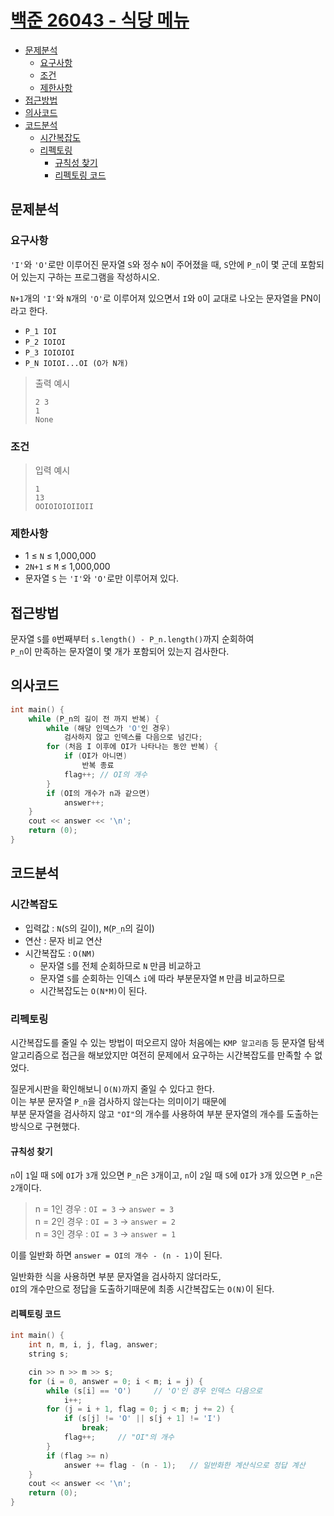 # [백준 26043 - 식당 메뉴](https://www.acmicpc.net/problem/26043)

- [문제분석](#문제분석)
    * [요구사항](#요구사항)
    * [조건](#조건)
    * [제한사항](#제한사항)
- [접근방법](#접근방법)
- [의사코드](#의사코드)
- [코드분석](#코드분석)
    * [시간복잡도](#시간복잡도)
    * [리펙토링](#리펙토링)
      * [규칙성 찾기](#규칙성-찾기)
      * [리펙토링 코드](#리펙토링-코드)


## 문제분석

### 요구사항

`'I'`와 `'O'`로만 이루어진 문자열 `S`와 정수 `N`이 주어졌을 때,
`S`안에 `P_n`이 몇 군데 포함되어 있는지 구하는 프로그램을 작성하시오.


`N+1`개의 `'I'`와 `N`개의 `'O'`로 이루어져 있으면서
`I`와 `O`이 교대로 나오는 문자열을 PN이라고 한다.
* `P_1 IOI`
* `P_2 IOIOI`
* `P_3 IOIOIOI`
* `P_N IOIOI...OI (O가 N개)`



> 출력 예시
> ```shell
> 2 3
> 1
> None
> ```

### 조건

> 입력 예시
> ```shell
> 1
> 13
> OOIOIOIOIIOII
> ```

### 제한사항

* 1 ≤ `N` ≤ 1,000,000
* `2N+1` ≤ `M` ≤ 1,000,000
* 문자열 `S` 는 `'I'`와 `'O'`로만 이루어져 있다.

## 접근방법

문자열 `S`를 `0`번째부터 `s.length() - P_n.length()`까지 순회하여  
`P_n`이 만족하는 문자열이 몇 개가 포함되어 있는지 검사한다.

## 의사코드
```C++
int main() {
	while (P_n의 길이 전 까지 반복) {
		while (해당 인덱스가 'O'인 경우)
			검사하지 않고 인덱스를 다음으로 넘긴다;
		for (처음 I 이후에 OI가 나타나는 동안 반복) {
			if (OI가 아니면)
				반복 종료
			flag++; // OI의 개수
		}
		if (OI의 개수가 n과 같으면)
			answer++;
	}
	cout << answer << '\n';
	return (0);
}
```

## 코드분석

### 시간복잡도

* 입력값 : `N`(`S`의 길이), `M`(`P_n`의 길이)
* 연산 : 문자 비교 연산
* 시간복잡도 : `O(NM)`
  * 문자열 `S`를 전체 순회하므로 `N` 만큼 비교하고
  * 문자열 `S`를 순회하는 인덱스 `i`에 따라 부분문자열 `M` 만큼 비교하므로
  * 시간복잡도는 `O(N*M)`이 된다.

### 리펙토링

시간복잡도를 줄일 수 있는 방법이 떠오르지 않아 처음에는 `KMP 알고리즘` 등
문자열 탐색 알고리즘으로 접근을 해보았지만 여전히 문제에서 요구하는 시간복잡도를 만족할 수 없었다.

질문게시판을 확인해보니 `O(N)`까지 줄일 수 있다고 한다.  
이는 부분 문자열 `P_n`을 검사하지 않는다는 의미이기 때문에  
부분 문자열을 검사하지 않고 `"OI"`의 개수를 사용하여
부분 문자열의 개수를 도출하는 방식으로 구현했다.

#### 규칙성 찾기

`n`이 `1`일 때 `S`에 `OI`가 `3`개 있으면 `P_n`은 `3`개이고,
`n`이 `2`일 때 `S`에 `OI`가 `3`개 있으면 `P_n`은 `2`개이다.
> n = 1인 경우 : `OI = 3` → `answer = 3`  
> n = 2인 경우 : `OI = 3` → `answer = 2`  
> n = 3인 경우 : `OI = 3` → `answer = 1`  

이를 일반화 하면 `answer = OI의 개수 - (n - 1)`이 된다.

일반화한 식을 사용하면 부분 문자열을 검사하지 않더라도,  
`OI`의 개수만으로 정답을 도출하기때문에 최종 시간복잡도는 `O(N)`이 된다.

#### 리펙토링 코드

```c
int main() {
	int n, m, i, j, flag, answer;
	string s;

	cin >> n >> m >> s;
	for (i = 0, answer = 0; i < m; i = j) {
		while (s[i] == 'O')     // 'O'인 경우 인덱스 다음으로
			i++;
		for (j = i + 1, flag = 0; j < m; j += 2) {
			if (s[j] != 'O' || s[j + 1] != 'I')
				break;
			flag++;     // "OI"의 개수
		}
		if (flag >= n)
			answer += flag - (n - 1);   // 일반화한 계산식으로 정답 계산
	}
	cout << answer << '\n';
	return (0);
}
```